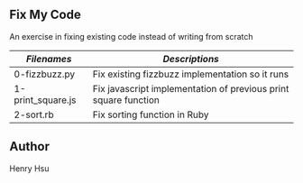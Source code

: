 ## Fix My Code

An exercise in fixing existing code instead of writing from scratch


|         *Filenames*        |                  *Descriptions*                                         |
|----------------------------|-------------------------------------------------------------------------|
| 0-fizzbuzz.py              | Fix existing fizzbuzz implementation so it runs                         |
| 1-print_square.js          | Fix javascript implementation of previous print square function         |
| 2-sort.rb                  | Fix sorting function in Ruby                                            |



## Author
Henry Hsu
